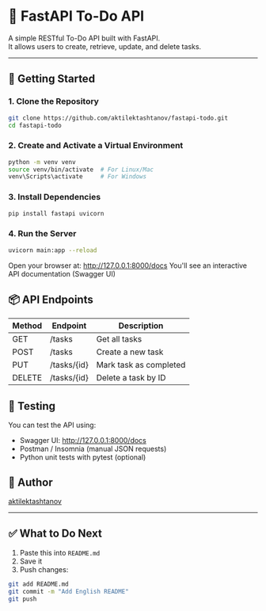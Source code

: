 # 📝 FastAPI To-Do API

A simple RESTful To-Do API built with FastAPI.  
It allows users to create, retrieve, update, and delete tasks.

---

## 🚀 Getting Started

### 1. Clone the Repository

```bash
git clone https://github.com/aktilektashtanov/fastapi-todo.git
cd fastapi-todo
```
### 2. Create and Activate a Virtual Environment

```bash
python -m venv venv
source venv/bin/activate  # For Linux/Mac
venv\Scripts\activate     # For Windows
```

### 3. Install Dependencies

```bash
pip install fastapi uvicorn
```

### 4. Run the Server

```bash
uvicorn main:app --reload
```

Open your browser at: http://127.0.0.1:8000/docs
You'll see an interactive API documentation (Swagger UI)

## 📦 API Endpoints

| Method | Endpoint      | Description               |
|--------|---------------|---------------------------|
| GET    | /tasks        | Get all tasks             |
| POST   | /tasks        | Create a new task         |
| PUT    | /tasks/{id}   | Mark task as completed    |
| DELETE | /tasks/{id}   | Delete a task by ID       |

## 🧪 Testing

You can test the API using:
- Swagger UI: http://127.0.0.1:8000/docs
- Postman / Insomnia (manual JSON requests)
- Python unit tests with pytest (optional)

## 👤 Author
[aktilektashtanov](https://github.com/aktilektashtanov)

---

## ✅ What to Do Next

1. Paste this into `README.md`
2. Save it
3. Push changes:

```bash
git add README.md
git commit -m "Add English README"
git push
